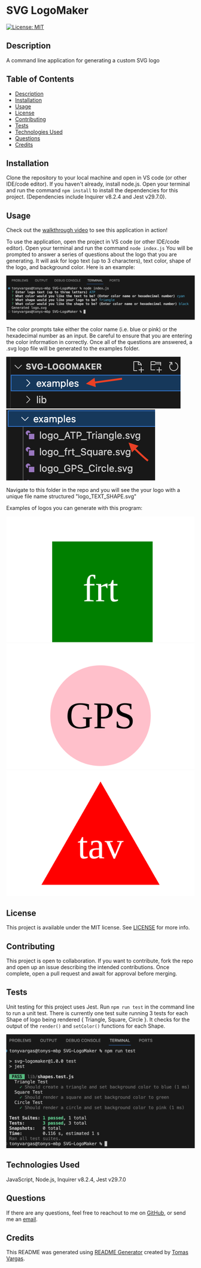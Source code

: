 # SVG LogoMaker
[![License: MIT](https://img.shields.io/badge/License-MIT-yellow.svg)](https://opensource.org/licenses/MIT)

## Description

A command line application for generating a custom SVG logo

## Table of Contents

- [Description](#Description)
- [Installation](#Installation)
- [Usage](#Usage)
- [License](#License)
- [Contributing](#Contributing)
- [Tests](#Tests)
- [Technologies Used](#Technologies-Used)
- [Questions](#Questions)
- [Credits](#Credits)

## Installation

Clone the repository to your local machine and open in VS code (or other IDE/code editor). If you haven't already, install node.js. Open your terminal and run the command ```npm install``` to install the dependencies for this project. (Dependencies include Inquirer v8.2.4 and Jest v29.7.0).

## Usage

Check out the [walkthrough video](https://drive.google.com/file/d/1aSbpFrb3jA3AjBBau4kLJXkcL3gkCN_E/view) to see this application in action!

To use the application, open the project in VS code (or other IDE/code editor). Open your terminal and run the command ```node index.js``` You will be prompted to answer a series of questions about the logo that you are generating. It will ask for logo text (up to 3 characters), text color, shape of the logo, and background color. Here is an example:

![Screenshot](./lib/assets/screenshots/Screenshot%202023-11-02%20at%2012.10.47%20AM.png)

The color prompts take either the color name (i.e. blue or pink) or the hexadecimal number as an input. Be careful to ensure that you are entering the color information in correctly. Once all of the questions are answered, a .svg logo file will be generated to the examples folder. 

![Screenshot](./lib/assets/screenshots/Screenshot%202023-11-02%20at%2012.17.48%20AM.png) ![Screenshot](./lib/assets/screenshots/Screenshot%202023-11-02%20at%2012.20.08%20AM.png)

Navigate to this folder in the repo and you will see the your logo with a unique file name structured "logo_TEXT_SHAPE.svg" 

Examples of logos you can generate with this program:

![Logo](./examples/logo_frt_Square.svg) ![Logo](./examples/logo_GPS_Circle.svg) ![Logo](./examples/logo_tav_Triangle.svg)


## License 

This project is available under the MIT license. See [LICENSE](./LICENSE) for more info.

## Contributing

This project is open to collaboration. If you want to contribute, fork the repo and open up an issue describing the intended contributions. Once complete, open a pull request and await for approval before merging.

## Tests

Unit testing for this project uses Jest. Run ```npm run test``` in the command line to run a unit test. There is currently one test suite running 3 tests for each Shape of logo being rendered { Triangle, Square, Circle }. It checks for the output of the ```render()``` and ```setColor()``` functions for each Shape.

![Screenshot](./lib/assets/screenshots/Screenshot%202023-11-02%20at%2012.36.49%20AM.png)

## Technologies Used

JavaScript, Node.js, Inquirer v8.2.4, Jest v29.7.0

## Questions

If there are any questions, feel free to reachout to me on [GitHub](https://github.com/tavargas9), or send me an [email](mailto:tavargas9@gmail.com).

## Credits

This README was generated using [README Generator](https://github.com/tavargas9/README-generator) created by [Tomas Vargas](https://github.com/tavargas9).
